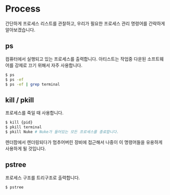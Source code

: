 # Process
간단하게 프로세스 리스트를 관찰하고, 우리가 필요한 프로세스 관리 명령어를 간략하게 알아보겠습니다.

## ps
컴퓨터에서 실행되고 있는 프로세스를 출력합니다.
아티스트는 작업중 다운된 소프트웨어를 강제로 끄기 위해서 자주 사용합니다.

```bash
$ ps
$ ps -ef
$ ps -ef | grep terminal
```

## kill / pkill
프로세스를 죽일 때 사용합니다.

```bash
$ kill {pid}
$ pkill terminal
$ pkill Nuke # Nuke가 들어있는 모든 프로세스를 종료합니다.
```

렌더팜에서 렌더링되다가 멈추어버린 장비에 접근해서 나중이 이 명령어들을 유용하게 사용하게 될 것입니다.

## pstree
프로세스 구조를 트리구조로 출력합니다.

```bash
$ pstree
```
